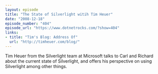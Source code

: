 ```yaml
---
layout: episode
title: "The State of Silverlight witih Tim Heuer"
date: "2008-12-18"
episode_number: "404"
episode_url: "https://www.dotnetrocks.com/?show=404"
links:
- title: "Tim's Blog: Address Of"
  url: "http://timheuer.com/blog/"
---
```


Tim Heuer from the Silverlight team at Microsoft talks to Carl and Richard about the current state of Silverlight, and offers his perspective on using Silverlight among other things.
